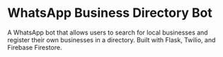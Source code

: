 # WhatsApp Business Directory Bot

A WhatsApp bot that allows users to search for local businesses and register their own businesses in a directory. Built with Flask, Twilio, and Firebase Firestore.
